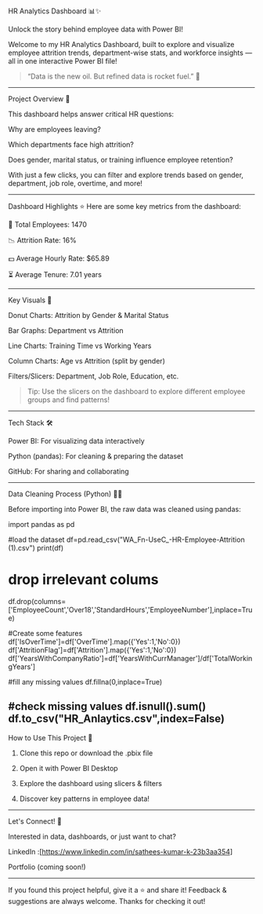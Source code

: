 HR Analytics Dashboard 📊✨

Unlock the story behind employee data with Power BI!

Welcome to my HR Analytics Dashboard, built to explore and visualize employee attrition trends, department-wise stats, and workforce insights — all in one interactive Power BI file!

> “Data is the new oil. But refined data is rocket fuel.” 🚀
---

Project Overview 🧐

This dashboard helps answer critical HR questions:

Why are employees leaving?

Which departments face high attrition?

Does gender, marital status, or training influence employee retention?


With just a few clicks, you can filter and explore trends based on gender, department, job role, overtime, and more!


---

Dashboard Highlights ⭐
Here are some key metrics from the dashboard:

👥 Total Employees: 1470

📉 Attrition Rate: 16%

💵 Average Hourly Rate: $65.89

⏳ Average Tenure: 7.01 years

---

Key Visuals 🧩

Donut Charts: Attrition by Gender & Marital Status

Bar Graphs: Department vs Attrition

Line Charts: Training Time vs Working Years

Column Charts: Age vs Attrition (split by gender)

Filters/Slicers: Department, Job Role, Education, etc.


> Tip: Use the slicers on the dashboard to explore different employee groups and find patterns!




---

Tech Stack 🛠️

Power BI: For visualizing data interactively

Python (pandas): For cleaning & preparing the dataset

GitHub: For sharing and collaborating



---

Data Cleaning Process (Python) 🧼🐍

Before importing into Power BI, the raw data was cleaned using pandas:

import pandas as pd

#load the dataset
df=pd.read_csv("WA_Fn-UseC_-HR-Employee-Attrition (1).csv")
print(df)

# drop irrelevant colums
df.drop(columns=['EmployeeCount','Over18','StandardHours','EmployeeNumber'],inplace=True)

#Create some features
df['IsOverTime']=df['OverTime'].map({'Yes':1,'No':0})
df['AttritionFlag']=df['Attrition'].map({'Yes':1,'No':0})
df['YearsWithCompanyRatio']=df['YearsWithCurrManager']/df['TotalWorkingYears']

#fill any missing values
df.fillna(0,inplace=True)

#check missing values
df.isnull().sum()
df.to_csv("HR_Anlaytics.csv",index=False)
---

How to Use This Project 🚀

1. Clone this repo or download the .pbix file


2. Open it with Power BI Desktop


3. Explore the dashboard using slicers & filters


4. Discover key patterns in employee data!




---

Let's Connect! 🤝

Interested in data, dashboards, or just want to chat?

LinkedIn :[https://www.linkedin.com/in/sathees-kumar-k-23b3aa354]

Portfolio (coming soon!)



---

If you found this project helpful, give it a ⭐ and share it!
Feedback & suggestions are always welcome. Thanks for checking it out!
